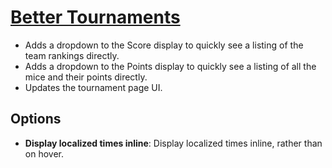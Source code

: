 # [Better Tournaments](https://www.mousehuntgame.com/preferences.php?tab=mousehunt-improved-settings#mousehunt-improved-settings-better-better-tournaments)

- Adds a dropdown to the Score display to quickly see a listing of the team rankings directly.
- Adds a dropdown to the Points display to quickly see a listing of all the mice and their points directly.
- Updates the tournament page UI.

## Options

- **Display localized times inline**: Display localized times inline, rather than on hover.
